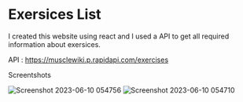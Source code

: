 
# Exersices List

I created this website using react and I used a API to get all required information about exersices.

API : https://musclewiki.p.rapidapi.com/exercises



Screentshots

![Screenshot 2023-06-10 054756](https://github.com/myselfims/Exercises_App_React_Assignment/assets/104151760/d74cb128-b151-4cdb-8231-7914dd14ed26)
![Screenshot 2023-06-10 054710](https://github.com/myselfims/Exercises_App_React_Assignment/assets/104151760/1a29c642-b8b7-47d7-861b-2f11234d6142)



